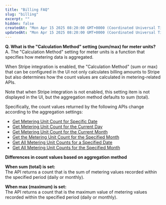 ```yaml
---
title: "Billing FAQ"
slug: "billing"
excerpt: ""
hidden: false
createdAt: "Mon Apr 15 2025 08:20:00 GMT+0000 (Coordinated Universal Time)"
updatedAt: "Mon Apr 15 2025 08:20:00 GMT+0000 (Coordinated Universal Time)"
---
```


**Q. What is the "Calculation Method" setting (sum/max) for meter units?**  
A. The "Calculation Method" setting for meter units is a function that specifies how metering data is aggregated.

When Stripe integration is enabled, the "Calculation Method" (sum or max) that can be configured in the UI not only calculates billing amounts to Stripe but also determines how the count values are calculated in metering-related APIs.

Note that when Stripe integration is not enabled, this setting item is not displayed in the UI, but the aggregation method defaults to sum (total).

Specifically, the count values returned by the following APIs change according to the aggregation settings:

- [Get Metering Unit Count for Specific Date](/docs/reference/pricing-api#tag/metering/operation/GetMeteringUnitDateCountByTenantIdAndUnitNameAndDate)  
- [Get Metering Unit Count for the Current Day](/docs/reference/pricing-api#tag/metering/operation/GetMeteringUnitDateCountByTenantIdAndUnitNameToday)  
- [Get Metering Unit Count for the Current Month](/docs/reference/pricing-api#tag/metering/operation/GetMeteringUnitMonthCountByTenantIdAndUnitNameThisMonth)  
- [Get the Metering Unit Count for the Specified Month](/docs/reference/pricing-api#tag/metering/operation/GetMeteringUnitMonthCountByTenantIdAndUnitNameAndMonth)  
- [Get All Metering Unit Counts for a Specified Date](/docs/reference/pricing-api#tag/metering/operation/GetMeteringUnitDateCountsByTenantIdAndDate)  
- [Get All Metering Unit Counts for the Specified Month](/docs/reference/pricing-api#tag/metering/operation/GetMeteringUnitMonthCountsByTenantIdAndMonth)  

**Differences in count values based on aggregation method**

**When sum (total) is set:**  
The API returns a count that is the sum of metering values recorded within the specified period (daily or monthly).

**When max (maximum) is set:**  
The API returns a count that is the maximum value of metering values recorded within the specified period (daily or monthly).